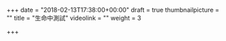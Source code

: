 +++
date = "2018-02-13T17:38:00+00:00"
draft = true
thumbnailpicture = ""
title = "生命中測試"
videolink = ""
weight = 3

+++
